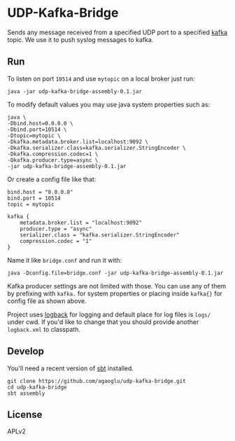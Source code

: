 # UDP-Kafka-Bridge

Sends any message received from a specified UDP port to a specified [kafka](http://kafka.apache.org/) topic. We use it to push syslog messages to kafka.

## Run

To listen on port `10514` and use `mytopic` on a local broker just run:

    java -jar udp-kafka-bridge-assembly-0.1.jar

To modify default values you may use java system properties such as:

    java \
    -Dbind.host=0.0.0.0 \
    -Dbind.port=10514 \
    -Dtopic=mytopic \
    -Dkafka.metadata.broker.list=localhost:9092 \
    -Dkafka.serializer.class=kafka.serializer.StringEncoder \
    -Dkafka.compression.codec=1 \
    -Dkafka.producer.type=async \
    -jar udp-kafka-bridge-assembly-0.1.jar
    
Or create a config file like that:

    bind.host = "0.0.0.0"
    bind.port = 10514
    topic = mytopic 

    kafka {
        metadata.broker.list = "localhost:9092"
        producer.type = "async"
        serializer.class = "kafka.serializer.StringEncoder"
        compression.codec = "1"
    }

Name it like `bridge.conf` and run it with:

    java -Dconfig.file=bridge.conf -jar udp-kafka-bridge-assembly-0.1.jar
    
Kafka producer settings are not limited with those. You can use any of them by prefixing with `kafka.` for system properties or placing inside `kafka{}` for config file as shown above.

Project uses [logback](http://logback.qos.ch/) for logging and default place for log files is `logs/` under cwd. If you'd like to change that you should provide another `logback.xml` to classpath.

## Develop

You'll need a recent version of [sbt](http://www.scala-sbt.org/) installed.

    git clone https://github.com/agaoglu/udp-kafka-bridge.git
    cd udp-kafka-bridge
    sbt assembly
    
## License

APLv2
